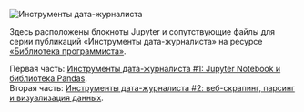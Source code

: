 ![Инструменты дата-журналиста](https://github.com/tttdddnet/Python-Data-Journalism/blob/ebaf267b85a33d37d2c140a991a3a6af4732f29a/logo/part1.png "Инструменты дата-журналиста")  

Здесь расположены блокноты Jupyter и сопутствующие файлы для серии публикаций «Инструменты дата-журналиста» на ресурсе [«Библиотека программиста»](https://proglib.io/).  

Первая часть: [Инструменты дата-журналиста #1: Jupyter Notebook и библиотека Pandas](https://proglib.io/p/instrumenty-data-zhurnalista-1-jupyter-notebook-i-biblioteka-pandas-2021-04-05).  
Вторая часть: [Инструменты дата-журналиста #2: веб-скрапинг, парсинг и визуализация данных](https://proglib.io/p/instrumenty-data-zhurnalista-2-veb-skraping-parsing-i-vizualizaciya-dannyh-2021-04-18).
